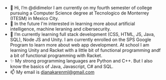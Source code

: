 - 👋 Hi, I’m @didimelor I am currently on my fourth semester of college pursuing a Computer Science degree at Tecnologico de Monterrey (ITESM) in Mexico City.
- 👀 In the future I'm interested in learning more about artificial intelligence, machine leraning and cibersecurity.
- 🌱 I’m currently learning full stack development (CSS, HTML, JS, Java, SQL), Node JS and Unity. I am currently enrolled on the SPS Google Program to learn more about web app development. At school I am learning Unity and Racket with a little bit of functional programming andf a bit of functional programming with Racket.
- ✨ My strong programming languages are Python and C++. But I also know the basics of Java, Javascript, C# and SQL.
- 📫 My email is dianakarenml@gmail.com

